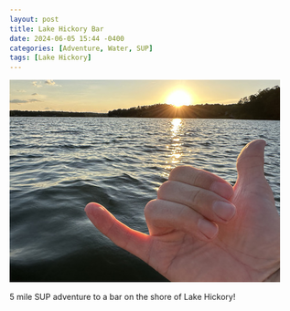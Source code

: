 ```yaml
---
layout: post
title: Lake Hickory Bar
date: 2024-06-05 15:44 -0400
categories: [Adventure, Water, SUP]
tags: [Lake Hickory]
---
```


![img-description](/assets/img/photos/hangloose.jpg)


5 mile SUP adventure to a bar on the shore of Lake Hickory!





